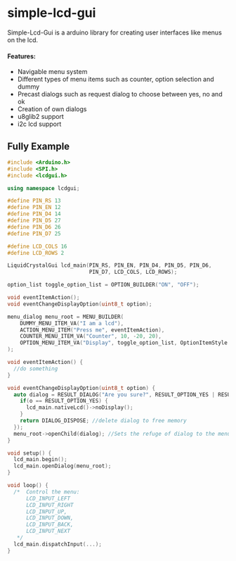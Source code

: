 # simple-lcd-gui
Simple-Lcd-Gui is a arduino library for creating user interfaces like menus on the lcd.

#### Features:
- Navigable menu system
- Different types of menu items such as counter, option selection and dummy
- Precast dialogs such as request dialog to choose between yes, no and ok
- Creation of own dialogs
- u8glib2 support
- i2c lcd support

## Fully Example
```c++
#include <Arduino.h>
#include <SPI.h>
#include <lcdgui.h>

using namespace lcdgui;

#define PIN_RS 13
#define PIN_EN 12
#define PIN_D4 14
#define PIN_D5 27
#define PIN_D6 26
#define PIN_D7 25

#define LCD_COLS 16
#define LCD_ROWS 2

LiquidCrystalGui lcd_main(PIN_RS, PIN_EN, PIN_D4, PIN_D5, PIN_D6,
                          PIN_D7, LCD_COLS, LCD_ROWS);

option_list toggle_option_list = OPTION_BUILDER("ON", "OFF");

void eventItemAction();
void eventChangeDisplayOption(uint8_t option);

menu_dialog menu_root = MENU_BUILDER(
    DUMMY_MENU_ITEM_VA("I am a lcd"),
    ACTION_MENU_ITEM("Press me", eventItemAction),
    COUNTER_MENU_ITEM_VA("Counter", 10, -20, 20),
    OPTION_MENU_ITEM_VA("Display", toggle_option_list, OptionItemStyle::Bracketed, eventChangeDisplayOption)
);

void eventItemAction() {
  //do something
}

void eventChangeDisplayOption(uint8_t option) {
  auto dialog = RESULT_DIALOG("Are you sure?", RESULT_OPTION_YES | RESULT_OPTION_NO, [](uint8_t o){
    if(o == RESULT_OPTION_YES) {
      lcd_main.nativeLcd()->noDisplay();
    }
    return DIALOG_DISPOSE; //delete dialog to free memory
  });
  menu_root->openChild(dialog); //Sets the refuge of dialog to the menu_root dialog
}

void setup() {
  lcd_main.begin();
  lcd_main.openDialog(menu_root);
}

void loop() {
  /*  Control the menu:
      LCD_INPUT_LEFT
      LCD_INPUT_RIGHT
      LCD_INPUT_UP,
      LCD_INPUT_DOWN,
      LCD_INPUT_BACK,
      LCD_INPUT_NEXT
   */
  lcd_main.dispatchInput(...);
}
```
